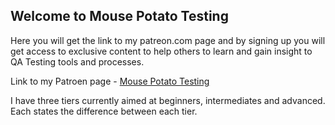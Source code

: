 
## Welcome to Mouse Potato Testing

Here you will get the link to my patreon.com page and by signing up you will get access to exclusive content to help others to learn and gain insight to QA Testing tools and processes.

Link to my Patroen page - [Mouse Potato Testing]

[Mouse Potato Testing]: <https://www.patreon.com/mousepotato>

I have three tiers currently aimed at beginners, intermediates and advanced. Each states the difference between each tier.


